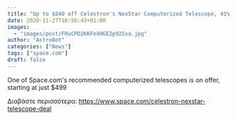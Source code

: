 ```yaml
---
title: "Up to $840 off Celestron's NexStar Computerized Telescope, 41% discount at Adorama"
date: 2020-11-27T16:56:43+01:00
images:
  - "images/post/FRuCPD2KKFeXHGEZp92Sva.jpg"
author: "AstroBot"
categories: ["News"]
tags: ["space.com"]
draft: false
---
```


One of Space.com's recommended computerized telescopes is on offer, starting at just $499 

Διαβάστε περισσότερα: https://www.space.com/celestron-nexstar-telescope-deal
